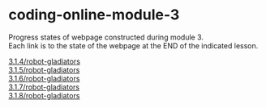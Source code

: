 # coding-online-module-3
Progress states of webpage constructed during module 3.  
Each link is to the state of the webpage at the END of the indicated lesson.  

[3.1.4/robot-gladiators](https://tom2u.github.io/coding-online-module-3/3.1.4/robot-gladiators)  
[3.1.5/robot-gladiators](https://tom2u.github.io/coding-online-module-3/3.1.5/robot-gladiators)  
[3.1.6/robot-gladiators](https://tom2u.github.io/coding-online-module-3/3.1.6/robot-gladiators)  
[3.1.7/robot-gladiators](https://tom2u.github.io/coding-online-module-3/3.1.7/robot-gladiators)  
[3.1.8/robot-gladiators](https://tom2u.github.io/coding-online-module-3/3.1.8/robot-gladiators)  
